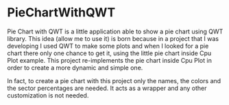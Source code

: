 PieChartWithQWT
===============
Pie Chart with QWT is a little application able to show a pie chart using QWT library. This idea (allow me to use it) is born because in a project that I was developing I used QWT to make some plots and when I looked for a pie chart there only one chance to get it, using the little pie chart inside Cpu Plot example. This project re-implements the pie chart inside Cpu Plot in order to create a more dynamic and simple one.

In fact, to create a pie chart with this project only the names, the colors and the sector percentages are needed. It acts as a wrapper and any other customization is not needed.
